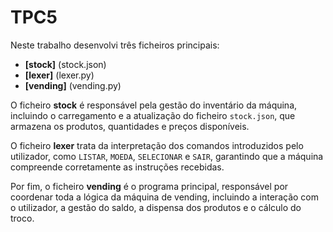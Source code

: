 # TPC5
Neste trabalho desenvolvi três ficheiros principais:

- **[stock]** (stock.json)  
- **[lexer]** (lexer.py)  
- **[vending]** (vending.py)  

O ficheiro **stock** é responsável pela gestão do inventário da máquina, incluindo o carregamento e a atualização do ficheiro `stock.json`, que armazena os produtos, quantidades e preços disponíveis.

O ficheiro **lexer** trata da interpretação dos comandos introduzidos pelo utilizador, como `LISTAR`, `MOEDA`, `SELECIONAR` e `SAIR`, garantindo que a máquina compreende corretamente as instruções recebidas.

Por fim, o ficheiro **vending** é o programa principal, responsável por coordenar toda a lógica da máquina de vending, incluindo a interação com o utilizador, a gestão do saldo, a dispensa dos produtos e o cálculo do troco.


